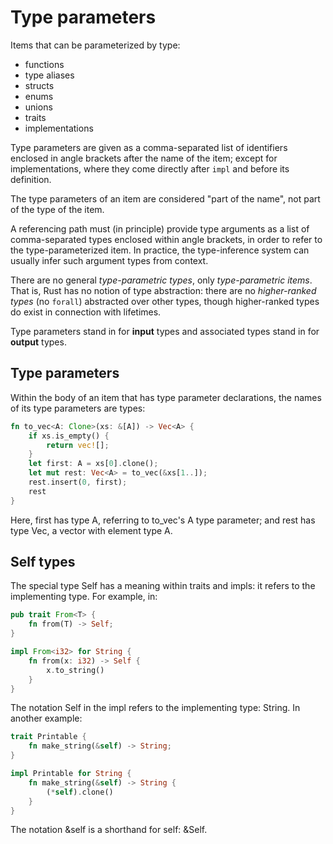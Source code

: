 # Type parameters

Items that can be parameterized by type:
- functions
- type aliases
- structs
- enums
- unions
- traits
- implementations

Type parameters are given as a comma-separated list of identifiers enclosed in angle brackets after the name of the item; except for implementations, where they come directly after `impl` and before its definition.

The type parameters of an item are considered "part of the name", not part of the type of the item.

A referencing path must (in principle) provide type arguments as a list of comma-separated types enclosed within angle brackets, in order to refer to the type-parameterized item. In practice, the type-inference system can usually infer such argument types from context.

There are no general _type-parametric types_, only _type-parametric items_. That is, Rust has no notion of type abstraction: there are no _higher-ranked types_ (no `forall`) abstracted over other types, though higher-ranked types do exist in connection with lifetimes.

Type parameters stand in for **input** types and associated types stand in for **output** types.


## Type parameters

Within the body of an item that has type parameter declarations, the names of its type parameters are types:

```rust
fn to_vec<A: Clone>(xs: &[A]) -> Vec<A> {
    if xs.is_empty() {
        return vec![];
    }
    let first: A = xs[0].clone();
    let mut rest: Vec<A> = to_vec(&xs[1..]);
    rest.insert(0, first);
    rest
}
```

Here, first has type A, referring to to_vec's A type parameter; and rest has type Vec<A>, a vector with element type A.


## Self types

The special type Self has a meaning within traits and impls: it refers to the implementing type. For example, in:

```rust
pub trait From<T> {
    fn from(T) -> Self;
}

impl From<i32> for String {
    fn from(x: i32) -> Self {
        x.to_string()
    }
}
```

The notation Self in the impl refers to the implementing type: String. In another example:

```rust
trait Printable {
    fn make_string(&self) -> String;
}

impl Printable for String {
    fn make_string(&self) -> String {
        (*self).clone()
    }
}
```

The notation &self is a shorthand for self: &Self.